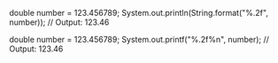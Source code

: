double number = 123.456789;
System.out.println(String.format("%.2f", number)); // Output: 123.46


double number = 123.456789;
System.out.printf("%.2f%n", number); // Output: 123.46
